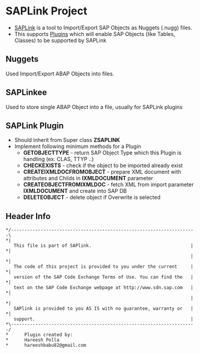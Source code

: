 # SAPLink Project

* [SAPLink](https://www.assembla.com/spaces/saplink-plugins/wiki) is a tool to Import/Export SAP Objects as Nuggets (.nugg) files.
* This supports [Plugins](https://www.assembla.com/spaces/saplink/wiki/SAPlink_plugin_list) which will enable SAP Objects (like Tables, Classes) to be supported by SAPLink

## Nuggets
  Used Import/Export ABAP Objects into files.

## SAPLinkee
  Used to store single ABAP Object into a file, usually for SAPLink plugins
  
## SAPLink Plugin
* Should inherit from Super class **ZSAPLINK**
* Implement following minimum methods for a Plugin
  * **GETOBJECTTYPE** - return SAP Object Type which this Plugin is handling (ex. CLAS, TTYP ..)
  * **CHECKEXISTS** - check if the object to be imported already exist
  * **CREATEIXMLDOCFROMOBJECT** - prepare XML document with attributes and Childs in **IXMLDOCUMENT** parameter
  * **CREATEOBJECTFROMIXMLDOC** - fetch XML from import parameter **IXMLDOCUMENT** and create into SAP DB
  * **DELETEOBJECT** - delete object if Overwrite is selected

## Header Info
```
*/---------------------------------------------------------------------\
*|   This file is part of SAPlink.                                     |
*|                                                                     |
*|   The code of this project is provided to you under the current     |
*|   version of the SAP Code Exchange Terms of Use. You can find the   |
*|   text on the SAP Code Exchange webpage at http://www.sdn.sap.com   |
*|                                                                     |
*|   SAPlink is provided to you AS IS with no guarantee, warranty or   |
*|   support.                                                          |
*\---------------------------------------------------------------------/
*      Plugin created by:
*      Hareesh Polla
*      hareeshbabu82@gmail.com
```

